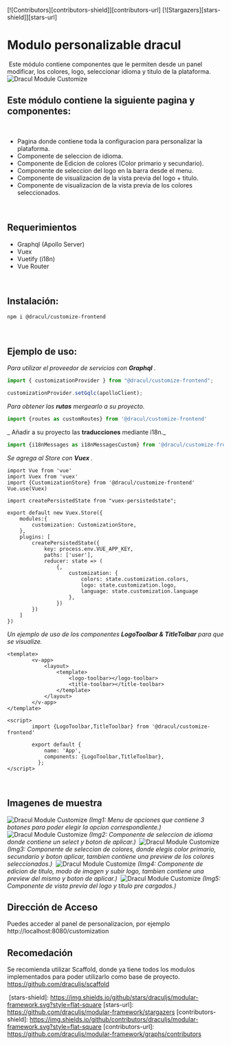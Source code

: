 [![Contributors][contributors-shield]][contributors-url]
[![Stargazers][stars-shield]][stars-url]
# Modulo personalizable dracul
​
Este módulo contiene componentes que le permiten desde un panel modificar, los colores, logo, seleccionar idioma y titulo de la plataforma.
![Dracul Module Customize](https://i.imgur.com/oG06ozZ.png "Dracul Module Customize")
​
## Este módulo contiene la siguiente pagina y componentes:
​
- Pagina donde contiene toda la configuracion para personalizar la plataforma.
- Componente de seleccion de idioma.
- Componente de Edicion de colores (Color primario y secundario).
- Componente de seleccion del logo en la barra desde el menu.
- Componente de visualizacion de la vista previa del logo + titulo.
- Componente de visualizacion de la vista previa de los colores seleccionados.

​
## Requerimientos
- Graphql (Apollo Server)
- Vuex
- Vuetify (i18n)
- Vue Router

​
## Instalación:
```
npm i @dracul/customize-frontend
```
​
## Ejemplo de uso:
_Para utilizar el proveedor de servicios con  **Graphql** ._

```js
import { customizationProvider } from "@dracul/customize-frontend";

customizationProvider.setGqlc(apolloClient);
```

_Para obtener las **rutas**  mergearlo a su proyecto._

```js
import {routes as customRoutes} from '@dracul/customize-frontend'
```

_ Añadir a su proyecto las **traducciones** mediante i18n._

```js
import {i18nMessages as i18nMessagesCustom} from '@dracul/customize-frontend'
```
_Se agrega al Store con **Vuex** ._

```
import Vue from 'vue'
import Vuex from 'vuex'
import {CustomizationStore} from '@dracul/customize-frontend'
Vue.use(Vuex)

import createPersistedState from "vuex-persistedstate";

export default new Vuex.Store({
    modules:{
        customization: CustomizationStore,
    },
    plugins: [
        createPersistedState({
            key: process.env.VUE_APP_KEY,
            paths: ['user'],
            reducer: state => (
                {,
                    customization: {
                        colors: state.customization.colors,
                        logo: state.customization.logo,
                        language: state.customization.language
                    },
                })
        })
    ]
})
```
_Un ejemplo de uso de los componentes **LogoToolbar & TitleTolbar**  para que se visualize._
```
<template>
        <v-app>
            <layout>
                <template>
                    <logo-toolbar></logo-toolbar>
                    <title-toolbar></title-toolbar>
                </template>
            </layout>
        </v-app>
</template>

<script>
        import {LogoToolbar,TitleToolbar} from '@dracul/customize-frontend'

        export default {
            name: 'App',
            components: {LogoToolbar,TitleToolbar},
          };
</script>
```
​
## Imagenes de muestra

![Dracul Module Customize](https://i.imgur.com/XZST1xB.png "Dracul Module Customize")
_(Img1: Menu de opciones que contiene 3 botones para poder elegir la opcion correspondiente.)_
​
![Dracul Module Customize](https://i.imgur.com/oG06ozZ.png "Dracul Module Customize")
_(Img2: Componente de seleccion de idioma donde contiene un select y boton de aplicar.)_
​
![Dracul Module Customize](https://i.imgur.com/VWBQu3G.png "Dracul Module Customize")
_(Img3: Componente de seleccion de colores, donde elegis color primario, secundario y boton aplicar, tambien contiene una preview de los colores seleccionados.)_
​
![Dracul Module Customize](https://i.imgur.com/F7ODrmk.png "Dracul Module Customize")
_(Img4: Componente de edicion de titulo, modo de imagen y subir logo, tambien contiene una preview del mismo y boton de aplicar.)_
​
![Dracul Module Customize](https://i.imgur.com/TUB5wXi.png "Dracul Module Customize")
_(Img5: Componente de vista previa del logo y titulo pre cargados.)_
​
## Dirección de Acceso

Puedes acceder al panel de personalizacion, por ejemplo http://localhost:8080/customization
​
## Recomedación

Se recomienda utilizar Scaffold, donde ya tiene todos los modulos implementados para poder utilizarlo como base de proyecto.
https://github.com/draculjs/scaffold
​
<!-- MARKDOWN LINKS & IMAGES -->
<!-- https://www.markdownguide.org/basic-syntax/#reference-style-links -->
​
[stars-shield]: https://img.shields.io/github/stars/draculjs/modular-framework.svg?style=flat-square
[stars-url]: https://github.com/draculjs/modular-framework/stargazers
[contributors-shield]: https://img.shields.io/github/contributors/draculjs/modular-framework.svg?style=flat-square
[contributors-url]: https://github.com/draculjs/modular-framework/graphs/contributors

